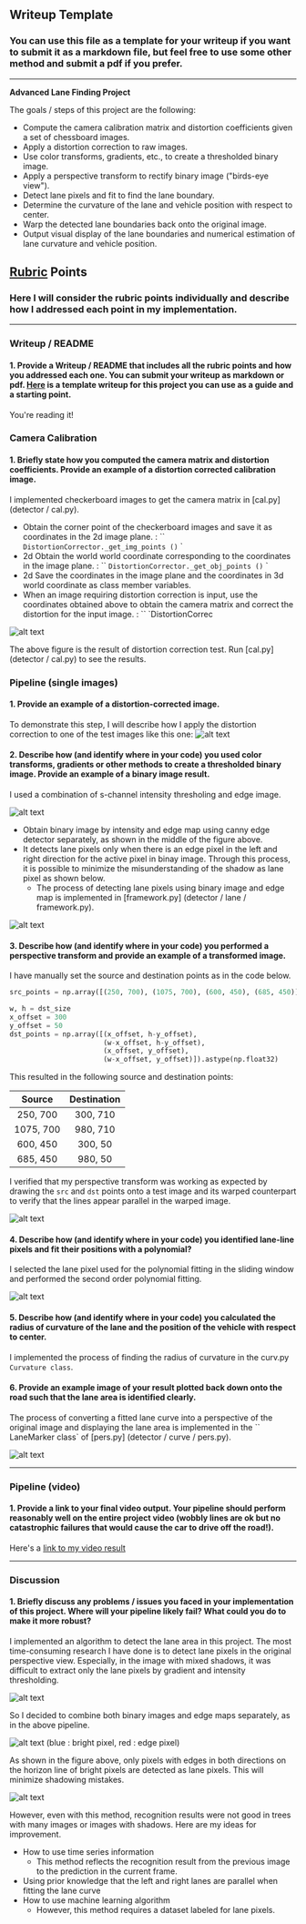 ## Writeup Template

### You can use this file as a template for your writeup if you want to submit it as a markdown file, but feel free to use some other method and submit a pdf if you prefer.

---

**Advanced Lane Finding Project**

The goals / steps of this project are the following:

* Compute the camera calibration matrix and distortion coefficients given a set of chessboard images.
* Apply a distortion correction to raw images.
* Use color transforms, gradients, etc., to create a thresholded binary image.
* Apply a perspective transform to rectify binary image ("birds-eye view").
* Detect lane pixels and fit to find the lane boundary.
* Determine the curvature of the lane and vehicle position with respect to center.
* Warp the detected lane boundaries back onto the original image.
* Output visual display of the lane boundaries and numerical estimation of lane curvature and vehicle position.

[//]: # (Image References)

[cal]: ./output_images/cal.png "cal"
[undist]: ./output_images/undist.png "undist"
[bin]: ./output_images/bin.png "bin"
[bin_seg]: ./output_images/bin_seg.png "bin_seg"
[pers]: ./output_images/pers.png "pers"
[fit]: ./output_images/fit.png "fit"
[marked]: ./output_images/lane_marked.png "marked"
[pipeline]: ./output_images/pipeline.png "pipeline"
[pipeline2]: ./output_images/pipeline2.png "pipeline2"
[pipeline3]: ./output_images/pipeline3.png "pipeline3"


## [Rubric](https://review.udacity.com/#!/rubrics/571/view) Points

### Here I will consider the rubric points individually and describe how I addressed each point in my implementation.  

---

### Writeup / README

#### 1. Provide a Writeup / README that includes all the rubric points and how you addressed each one.  You can submit your writeup as markdown or pdf.  [Here](https://github.com/udacity/CarND-Advanced-Lane-Lines/blob/master/writeup_template.md) is a template writeup for this project you can use as a guide and a starting point.  

You're reading it!

### Camera Calibration

#### 1. Briefly state how you computed the camera matrix and distortion coefficients. Provide an example of a distortion corrected calibration image.

I implemented checkerboard images to get the camera matrix in [cal.py] (detector / cal.py).

* Obtain the corner point of the checkerboard images and save it as coordinates in the 2d image plane. : `` `DistortionCorrector._get_img_points ()` `
* 2d Obtain the world world coordinate corresponding to the coordinates in the image plane. : `` `DistortionCorrector._get_obj_points ()` `
* 2d Save the coordinates in the image plane and the coordinates in 3d world coordinate as class member variables.
* When an image requiring distortion correction is input, use the coordinates obtained above to obtain the camera matrix and correct the distortion for the input image. : `` `DistortionCorrec

![alt text][cal]

The above figure is the result of distortion correction test. Run [cal.py] (detector / cal.py) to see the results.


### Pipeline (single images)

#### 1. Provide an example of a distortion-corrected image.

To demonstrate this step, I will describe how I apply the distortion correction to one of the test images like this one:
![alt text][undist]

#### 2. Describe how (and identify where in your code) you used color transforms, gradients or other methods to create a thresholded binary image.  Provide an example of a binary image result.

I used a combination of s-channel intensity thresholing and edge image.

![alt text][bin]

* Obtain binary image by intensity and edge map using canny edge detector separately, as shown in the middle of the figure above.
* It detects lane pixels only when there is an edge pixel in the left and right direction for the active pixel in binay image. Through this process, it is possible to minimize the misunderstanding of the shadow as lane pixel as shown below.
	* The process of detecting lane pixels using binary image and edge map is implemented in [framework.py] (detector / lane / framework.py).

![alt text][bin_seg]



#### 3. Describe how (and identify where in your code) you performed a perspective transform and provide an example of a transformed image.

I have manually set the source and destination points as in the code below.

```python
src_points = np.array([(250, 700), (1075, 700), (600, 450), (685, 450)]).astype(np.float32)

w, h = dst_size
x_offset = 300
y_offset = 50
dst_points = np.array([(x_offset, h-y_offset),
                       (w-x_offset, h-y_offset),
                       (x_offset, y_offset),
                       (w-x_offset, y_offset)]).astype(np.float32)

```

This resulted in the following source and destination points:

| Source        | Destination   | 
|:-------------:|:-------------:| 
| 250, 700      | 300, 710      | 
| 1075, 700     | 980, 710      |
| 600, 450      | 300, 50       |
| 685, 450      | 980, 50       |

I verified that my perspective transform was working as expected by drawing the `src` and `dst` points onto a test image and its warped counterpart to verify that the lines appear parallel in the warped image.

![alt text][pers]

#### 4. Describe how (and identify where in your code) you identified lane-line pixels and fit their positions with a polynomial?

I selected the lane pixel used for the polynomial fitting in the sliding window and performed the second order polynomial fitting.

![alt text][fit]

#### 5. Describe how (and identify where in your code) you calculated the radius of curvature of the lane and the position of the vehicle with respect to center.

I implemented the process of finding the radius of curvature in the curv.py `` Curvature class``.


#### 6. Provide an example image of your result plotted back down onto the road such that the lane area is identified clearly.

The process of converting a fitted lane curve into a perspective of the original image and displaying the lane area is implemented in the `` LaneMarker class` of [pers.py] (detector / curve / pers.py).


![alt text][marked]

---

### Pipeline (video)

#### 1. Provide a link to your final video output.  Your pipeline should perform reasonably well on the entire project video (wobbly lines are ok but no catastrophic failures that would cause the car to drive off the road!).

Here's a [link to my video result](./project_video_result.mp4)

---

### Discussion

#### 1. Briefly discuss any problems / issues you faced in your implementation of this project.  Where will your pipeline likely fail?  What could you do to make it more robust?

I implemented an algorithm to detect the lane area in this project. The most time-consuming research I have done is to detect lane pixels in the original perspective view. Especially, in the image with mixed shadows, it was difficult to extract only the lane pixels by gradient and intensity thresholding.

![alt text][pipeline]

So I decided to combine both binary images and edge maps separately, as in the above pipeline.

![alt text][pipeline3]
(blue : bright pixel, red : edge pixel)

As shown in the figure above, only pixels with edges in both directions on the horizon line of bright pixels are detected as lane pixels. This will minimize shadowing mistakes.

![alt text][pipeline2]

However, even with this method, recognition results were not good in trees with many images or images with shadows. Here are my ideas for improvement.

* How to use time series information
	* This method reflects the recognition result from the previous image to the prediction in the current frame.
* Using prior knowledge that the left and right lanes are parallel when fitting the lane curve
* How to use machine learning algorithm
	* However, this method requires a dataset labeled for lane pixels.

